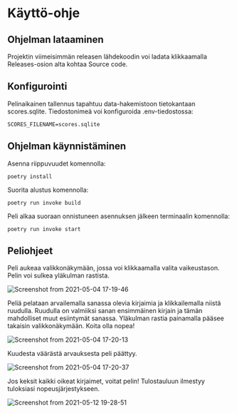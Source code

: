 # Käyttö-ohje

## Ohjelman lataaminen

Projektin viimeisimmän releasen lähdekoodin voi ladata klikkaamalla Releases-osion alta kohtaa Source code.

## Konfigurointi

Pelinaikainen tallennus tapahtuu data-hakemistoon tietokantaan scores.sqlite. Tiedostonimeä voi konfiguroida .env-tiedostossa:

```
SCORES_FILENAME=scores.sqlite
```

## Ohjelman käynnistäminen

Asenna riippuvuudet komennolla:

```
poetry install
```

Suorita alustus komennolla:

```
poetry run invoke build
```

Peli alkaa suoraan onnistuneen asennuksen jälkeen terminaalin komennolla:

```
poetry run invoke start
```

## Peliohjeet

Peli aukeaa valikkonäkymään, jossa voi klikkaamalla valita vaikeustason. Pelin voi sulkea yläkulman rastista.


![Screenshot from 2021-05-04 17-19-46](https://user-images.githubusercontent.com/75749790/117018449-2dcc5000-acfd-11eb-835f-4d50e273af14.png)


Peliä pelataan arvailemalla sanassa olevia kirjaimia ja klikkailemalla niistä ruudulla. Ruudulla on valmiiksi sanan ensimmäinen kirjain ja tämän mahdolliset muut esiintymät sanassa. Yläkulman rastia painamalla pääsee takaisin valikkonäkymään. Koita olla nopea!


![Screenshot from 2021-05-04 17-20-13](https://user-images.githubusercontent.com/75749790/117018975-acc18880-acfd-11eb-923c-f4874d84d79a.png)


Kuudesta väärästä arvauksesta peli päättyy.


![Screenshot from 2021-05-04 17-20-37](https://user-images.githubusercontent.com/75749790/117019001-b21ed300-acfd-11eb-9188-240ae21b4295.png)


Jos keksit kaikki oikeat kirjaimet, voitat pelin! Tulostauluun ilmestyy tuloksiasi nopeusjärjestykseen.


![Screenshot from 2021-05-12 19-28-51](https://user-images.githubusercontent.com/75749790/118011156-5e913280-b358-11eb-8c39-c5f517762e13.png)

